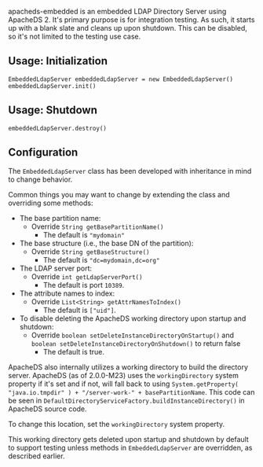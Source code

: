 apacheds-embedded is an embedded LDAP Directory Server using ApacheDS 2. 
It's primary purpose is for integration testing.  As such, it starts up with
a blank slate and cleans up upon shutdown.  This can be disabled, so it's
not limited to the testing use case.

## Usage: Initialization

```
EmbeddedLdapServer embeddedLdapServer = new EmbeddedLdapServer()
embeddedLdapServer.init()
```

## Usage: Shutdown

```
embeddedLdapServer.destroy()
```

## Configuration

The `EmbeddedLdapServer` class has been developed with inheritance in mind
to change behavior.

Common things you may want to change by extending the class and overriding
some methods:

* The base partition name:
  * Override `String getBasePartitionName()`
    * The default is `"mydomain"`
* The base structure (i.e., the base DN of the partition):
  * Override `String getBaseStructure()`
    * The default is `"dc=mydomain,dc=org"`
* The LDAP server port:
  * Override `int getLdapServerPort()`
    * The default is port `10389`.
* The attribute names to index:
  * Override `List<String> getAttrNamesToIndex()`
    * The default is `["uid"]`.
* To disable deleting the ApacheDS working directory upon startup and
shutdown:
  * Override `boolean setDeleteInstanceDirectoryOnStartup()` and `boolean
setDeleteInstanceDirectoryOnShutdown()` to return false
    * The default is true.

ApacheDS also internally utilizes a working directory to build the directory
server.  ApacheDS (as of 2.0.0-M23) uses the `workingDirectory` system
property if it's set and if not, will fall back to using
`System.getProperty( "java.io.tmpdir" ) + "/server-work-" + basePartitionName`.
This code can be seen in
`DefaultDirectoryServiceFactory.buildInstanceDirectory()` in ApacheDS source
code.

To change this location, set the `workingDirectory` system property.

This working directory gets deleted upon startup and shutdown by default to
support testing unless methods in `EmbeddedLdapServer` are overridden, as
described earlier.
